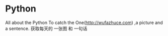 # Python
All about the Python
To catch the One(http://wufazhuce.com) ,a picture and a sentence.
获取每天的 一张图 和 一句话
